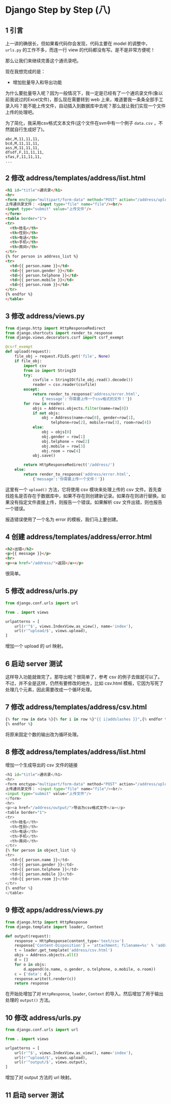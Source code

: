 # Django Step by Step (八)

## 1 引言

上一讲的确很长，但如果看代码你会发现，代码主要在 model 的调整中，`urls.py` 的工作不多，而连一行 view 的代码都没有写。是不是非常方便呢！

那么让我们来继续完善这个通讯录吧。

现在我想完成的是：

* 增加批量导入和导出功能

为什么要批量导入呢？因为一般情况下，我一定是已经有了一个通讯录文件(象以前我说过的Excel文件)，那么现在需要转到 web 上来，难道要我一条条全部手工录入吗？能不能上传文件，自动插入到数据库中去呢？那么就让我们实现一个文件上传的处理吧。

为了简化，我采用csv格式文本文件(这个文件在svn中有一个例子 `data.csv` ，不然就自行生成好了)。

```
abc,M,11,11,11,
bcd,M,11,11,11,
ass,M,11,11,11,
dfsdf,F,11,11,11,
sfas,F,11,11,11,
...
```

## 2 修改 address/templates/address/list.html

```html
<h1 id="title">通讯录</h1>
<hr>
<form enctype="multipart/form-data" method="POST" action="/address/upload/">
上传通讯录文件： <input type="file" name="file"/><br/>
<input type="submit" value="上传文件"/>
</form>
<table border="1">
<tr>
  <th>姓名</th>
  <th>性别</th>
  <th>电话</th>
  <th>手机</th>
  <th>房间</th>
</tr>
{% for person in address_list %}
<tr>
  <td>{{ person.name }}</td>
  <td>{{ person.gender }}</td>
  <td>{{ person.telphone }}</td>
  <td>{{ person.mobile }}</td>
  <td>{{ person.room }}</td>
</tr>
{% endfor %}
</table>
```

## 3 修改 address/views.py

```python
from django.http import HttpResponseRedirect
from django.shortcuts import render_to_response
from django.views.decorators.csrf import csrf_exempt

@csrf_exempt
def upload(request):
    file_obj = request.FILES.get('file', None)
    if file_obj:
        import csv
        from io import StringIO
        try:
            csvfile = StringIO(file_obj.read().decode())
            reader = csv.reader(csvfile)
        except:
            return render_to_response('address/error.html',
                {'message':'你需要上传一个csv格式的文件！'})
        for row in reader:
            objs = Address.objects.filter(name=row[0])
            if not objs:
                obj = Address(name=row[0], gender=row[1],
                    telphone=row[2], mobile=row[3], room=row[4])
            else:
                obj = objs[0]
                obj.gender = row[1]
                obj.telphone = row[2]
                obj.mobile = row[3]
                obj.room = row[4]
            obj.save()

        return HttpResponseRedirect('/address/')
    else:
        return render_to_response('address/error.html',
            {'message':'你需要上传一个文件！'})
```

这里有一个 `upload()` 方法，它将使用 csv 模块来处理上传的 csv 文件。首先查找姓名是否存在于数据库中，如果不存在则创建新记录。如果存在则进行替换。如果没有指定文件直接上传，则报告一个错误。如果解析 csv 文件出错，则也报告一个错误。

报造错误使用了一个名为 error 的模板，我们马上要创建。

## 4 创建 address/templates/address/error.html

```html
<h2>出错</h2>
<p>{{ message }}</p>
<hr>
<p><a href="/address/">返回</a></p>
```

很简单。

## 5 修改 address/urls.py

```python
from django.conf.urls import url

from . import views

urlpatterns = [
    url(r'^$', views.IndexView.as_view(), name='index'),
    url(r'^upload/$', views.upload),
]
```

增加一个 upload 的 url 映射。

## 6 启动 server 测试

这样导入功能就做完了。那导出呢？很简单了，参考 csv 的例子去做就可以了。不过，并不全是这样，仍然有要修改的地方，比如 csv.html 模板，它因为写死了处理几个元素，因此需要改成一个循环处理。

## 7 修改 address/templates/address/csv.html

```python
{% for row in data %}{% for i in row %}"{{ i|addslashes }}",{% endfor %}
{% endfor %}
```

将原来固定个数的输出改为循环处理。

## 8 修改 address/templates/address/list.html

增加一个生成导出的 csv 文件的链接

```python
<h1 id="title">通讯录</h1>
<hr>
<form enctype="multipart/form-data" method="POST" action="/address/upload/">
上传通讯录文件： <input type="file" name="file"/><br/>
<input type="submit" value="上传文件"/>
</form>
<hr>
<p><a href="/address/output/">导出为csv格式文件</a></p>
<table border="1">
<tr>
  <th>姓名</th>
  <th>性别</th>
  <th>电话</th>
  <th>手机</th>
  <th>房间</th>
</tr>
{% for person in object_list %}
<tr>
  <td>{{ person.name }}</td>
  <td>{{ person.gender }}</td>
  <td>{{ person.telphone }}</td>
  <td>{{ person.mobile }}</td>
  <td>{{ person.room }}</td>
</tr>
{% endfor %}
</table>
```

## 9 修改 apps/address/views.py

```python
from django.http import HttpResponse
from django.template import loader, Context

def output(request):
    response = HttpResponse(content_type='text/csv')
    response['Content-Disposition'] = 'attachment; filename=%s' % 'address.csv'
    t = loader.get_template('address/csv.html')
    objs = Address.objects.all()
    d = []
    for o in objs:
        d.append((o.name, o.gender, o.telphone, o.mobile, o.room))
    c = {'data': d,}
    response.write(t.render(c))
    return response
```

在开始处增加了对 `HttpResponse`, `loader`, `Context` 的导入。然后增加了用于输出处理的 `output()` 方法。

## 10 修改 address/urls.py

```python
from django.conf.urls import url

from . import views

urlpatterns = [
    url(r'^$', views.IndexView.as_view(), name='index'),
    url(r'^upload/$', views.upload),
    url(r'^output/$', views.output),
]
```

增加了对 output 方法的 url 映射。

## 11 启动 server 测试